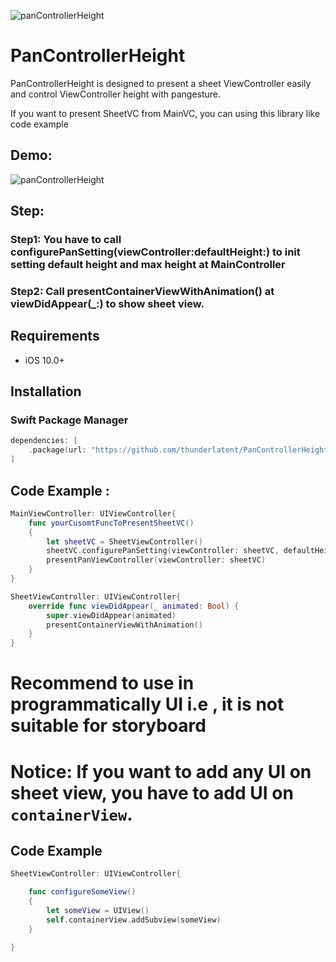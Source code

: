 ![panControllerHeight](https://user-images.githubusercontent.com/40600827/138028119-6b0b0e0f-7624-4916-93d4-31bb60e4ed61.png)

# PanControllerHeight

PanControllerHeight is designed to present a sheet ViewController easily and control ViewController height with pangesture.

If you want to present SheetVC from MainVC, you can using this library like code example
## Demo:
![panControllerHeight](https://user-images.githubusercontent.com/40600827/138031457-e5a66cc2-299f-429c-8733-fe40195fdafd.gif)



## Step:
### Step1: You have to call configurePanSetting(viewController:defaultHeight:) to init setting default height and max height at MainController

### Step2: Call presentContainerViewWithAnimation() at viewDidAppear(_:) to show sheet view.

## Requirements
- iOS 10.0+

## Installation
### Swift Package Manager
```swift
dependencies: [
    .package(url: "https://github.com/thunderlatent/PanControllerHeight", .upToNextMajor(from: "1.0.0"))
]
```


## Code Example :
```swift
MainViewController: UIViewController{
    func yourCusomtFuncToPresentSheetVC()
    {
        let sheetVC = SheetViewController()
        sheetVC.configurePanSetting(viewController: sheetVC, defaultHeight: 300, maxHeight: 600)
        presentPanViewController(viewController: sheetVC)
    }
}

SheetViewController: UIViewController{
    override func viewDidAppear(_ animated: Bool) {
        super.viewDidAppear(animated)
        presentContainerViewWithAnimation()
    }
}
```
# Recommend to use in programmatically UI i.e , it is not suitable for storyboard

# Notice: If you want to add any UI on sheet view, you have to add UI on `containerView`.

## Code Example
```swift
SheetViewController: UIViewController{

    func configureSomeView()
    {
        let someView = UIView()
        self.containerView.addSubview(someView)
    }

}
```

